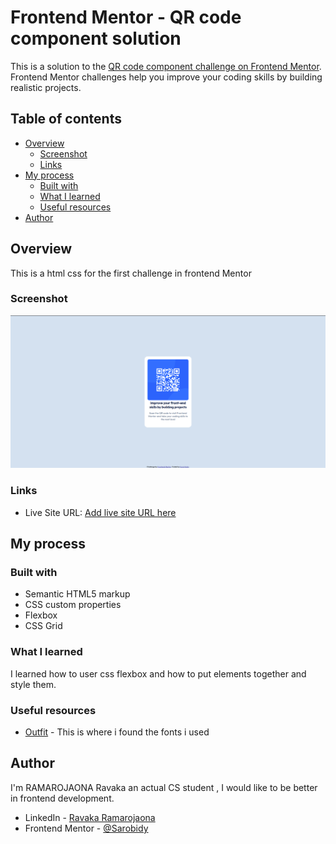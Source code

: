 # Frontend Mentor - QR code component solution

This is a solution to the [QR code component challenge on Frontend Mentor](https://www.frontendmentor.io/challenges/qr-code-component-iux_sIO_H). Frontend Mentor challenges help you improve your coding skills by building realistic projects. 

## Table of contents

- [Overview](#overview)
  - [Screenshot](#screenshot)
  - [Links](#links)
- [My process](#my-process)
  - [Built with](#built-with)
  - [What I learned](#what-i-learned)
  - [Useful resources](#useful-resources)
- [Author](#author)


## Overview
This is a html css for the first challenge in frontend Mentor

### Screenshot

![screen](./screenshot.png)

### Links

- Live Site URL: [Add live site URL here](https://your-live-site-url.com)

## My process

### Built with

- Semantic HTML5 markup
- CSS custom properties
- Flexbox
- CSS Grid

### What I learned

I learned how to user css flexbox and how to put elements together and style them.

### Useful resources

- [Outfit](https://fonts.google.com/specimen/Outfit) - This is where i found the fonts i used


## Author

  I'm RAMAROJAONA Ravaka an actual CS student , I would like to be better in frontend development.

- LinkedIn - [Ravaka Ramarojaona](https://www.linkedin.com/in/ravaka-ramarojaona-145355249/)
- Frontend Mentor - [@Sarobidy](https://www.frontendmentor.io/profile/ravaka5)

